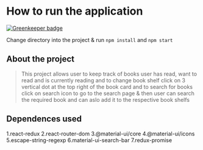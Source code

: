# How to run the application

[![Greenkeeper badge](https://badges.greenkeeper.io/bhaskarSingh/MyReads.svg)](https://greenkeeper.io/)

Change directory into the project & run `npm install` and `npm start`

## About the project
>This project allows user to keep track of books user has read, want to read and is currently reading
>and to change book shelf click on 3 vertical dot at the top right of the book card and to search for
>books click on search icon to go to the search page & then user can search the required book and can
>aslo add it to the respective book shelfs

## Dependences used
1.react-redux
2.react-router-dom
3.@material-ui/core
4.@material-ui/icons
5.escape-string-regexp
6.material-ui-search-bar
7.redux-promise